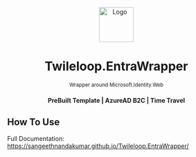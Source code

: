 ﻿﻿<!-- PROJECT LOGO -->
<br />
<div align="center">
  <a href="https://github.com/sangeethnandakumar/Twileloop.SST">
    <img src="https://1000logos.net/wp-content/uploads/2023/01/Microsoft-Azure-logo.png" alt="Logo" width="80">
  </a>

  <h1 align="center"> Twileloop.EntraWrapper </h1>
  <small>Wrapper around Microsoft.Identity.Web</small>
  <h4 align="center"> PreBuilt Template | AzureAD B2C | Time Travel </h4>
</div>

## How To Use
Full Documentation: https://sangeethnandakumar.github.io/Twileloop.EntraWrapper/
